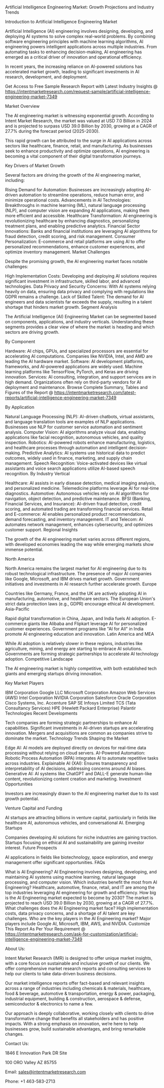 Artificial Intelligence Engineering Market: Growth Projections and Industry Trends

Introduction to Artificial Intelligence Engineering Market

Artificial Intelligence (AI) engineering involves designing, developing, and deploying AI systems to solve complex real-world problems. By combining software engineering principles with machine learning algorithms, AI engineering powers intelligent applications across multiple industries. From automating tasks to enhancing decision-making, AI engineering has emerged as a critical driver of innovation and operational efficiency.

In recent years, the increasing reliance on AI-powered solutions has accelerated market growth, leading to significant investments in AI research, development, and deployment.

Get Access to Free Sample Research Report with Latest Industry Insights @  https://intentmarketresearch.com/request-sample/artificial-intelligence-engineering-market-7349

Market Overview

The AI engineering market is witnessing exponential growth. According to Intent Market Research, the market was valued at USD 7.0 Billion in 2024 and is projected to surpass USD 39.0 Billion by 2030, growing at a CAGR of 27.7% during the forecast period (2025-2030).

This rapid growth can be attributed to the surge in AI applications across sectors like healthcare, finance, retail, and manufacturing. As businesses seek to enhance productivity and optimize operations, AI engineering is becoming a vital component of their digital transformation journeys.

Key Drivers of Market Growth

Several factors are driving the growth of the AI engineering market, including:

Rising Demand for Automation:
Businesses are increasingly adopting AI-driven automation to streamline operations, reduce human error, and minimize operational costs.
Advancements in AI Technologies:
Breakthroughs in machine learning (ML), natural language processing (NLP), and computer vision are expanding AI applications, making them more efficient and accessible.
Healthcare Transformation:
AI engineering is revolutionizing healthcare by enhancing diagnostics, personalizing treatment plans, and enabling predictive analytics.
Financial Sector Innovations:
Banks and financial institutions are leveraging AI algorithms for fraud detection, credit scoring, and risk management.
Consumer Personalization:
E-commerce and retail platforms are using AI to offer personalized recommendations, enhance customer experiences, and optimize inventory management.
Market Challenges

Despite the promising growth, the AI engineering market faces notable challenges:

High Implementation Costs:
Developing and deploying AI solutions requires significant investment in infrastructure, skilled labor, and advanced technologies.
Data Privacy and Security Concerns:
With AI systems relying heavily on data, ensuring data privacy and complying with regulations like GDPR remains a challenge.
Lack of Skilled Talent:
The demand for AI engineers and data scientists far exceeds the supply, resulting in a talent shortage that hinders market growth.
Segment Analysis

The Artificial Intelligence (AI) Engineering Market can be segmented based on components, applications, and industry verticals. Understanding these segments provides a clear view of where the market is heading and which sectors are driving growth.

By Component

Hardware:
AI chips, GPUs, and specialized processors are essential for accelerating AI computations.
Companies like NVIDIA, Intel, and AMD are leading the AI hardware market.
Software:
AI development platforms, frameworks, and AI-powered applications are widely used.
Machine learning platforms like TensorFlow, PyTorch, and Keras are driving innovation.
Services:
AI consulting, integration, and support services are in high demand.
Organizations often rely on third-party vendors for AI deployment and maintenance.
Browse Complete Summary, Tables and Figures of the Report @ https://intentmarketresearch.com/latest-reports/artificial-intelligence-engineering-market-7349

By Application

Natural Language Processing (NLP):
AI-driven chatbots, virtual assistants, and language translation tools are examples of NLP applications.
Businesses use NLP for customer service automation and sentiment analysis.
Computer Vision:
AI algorithms analyze visual data, enabling applications like facial recognition, autonomous vehicles, and quality inspection.
Robotics:
AI-powered robots enhance manufacturing, logistics, and healthcare processes through automation and intelligent decision-making.
Predictive Analytics:
AI systems use historical data to predict outcomes, widely used in finance, marketing, and supply chain management.
Speech Recognition:
Voice-activated devices like virtual assistants and voice search applications utilize AI-based speech recognition.
By Industry Vertical

Healthcare:
AI assists in early disease detection, medical imaging analysis, and personalized medicine.
Telemedicine platforms leverage AI for real-time diagnostics.
Automotive:
Autonomous vehicles rely on AI algorithms for navigation, object detection, and predictive maintenance.
BFSI (Banking, Financial Services, and Insurance):
AI-driven fraud detection, credit scoring, and automated trading are transforming financial services.
Retail and E-commerce:
AI enables personalized product recommendations, demand forecasting, and inventory management.
IT and Telecom:
AI automates network management, enhances cybersecurity, and optimizes customer support.
Regional Insights

The growth of the AI engineering market varies across different regions, with developed economies leading the way while emerging markets show immense potential.

North America

North America remains the largest market for AI engineering due to its robust technological infrastructure.
The presence of major AI companies like Google, Microsoft, and IBM drives market growth.
Government initiatives and investments in AI research further accelerate growth.
Europe

Countries like Germany, France, and the UK are actively adopting AI in manufacturing, automotive, and healthcare sectors.
The European Union's strict data protection laws (e.g., GDPR) encourage ethical AI development.
Asia-Pacific

Rapid digital transformation in China, Japan, and India fuels AI adoption.
E-commerce giants like Alibaba and Flipkart leverage AI for personalized customer experiences.
Government programs like "AI for All" in India promote AI engineering education and innovation.
Latin America and MEA

While AI adoption is relatively slower in these regions, industries like agriculture, mining, and energy are starting to embrace AI solutions.
Governments are forming strategic partnerships to accelerate AI technology adoption.
Competitive Landscape

The AI engineering market is highly competitive, with both established tech giants and emerging startups driving innovation.

Key Market Players

IBM Corporation
Google LLC
Microsoft Corporation
Amazon Web Services (AWS)
Intel Corporation
NVIDIA Corporation
Salesforce
Oracle Corporation
Cisco Systems, Inc.
Accenture
SAP SE
Infosys Limited
TCS (Tata Consultancy Services)
HPE (Hewlett Packard Enterprise)
Palantir Technologies
Recent Developments

Tech companies are forming strategic partnerships to enhance AI capabilities.
Significant investments in AI-driven startups are accelerating innovation.
Mergers and acquisitions are common as companies strive to dominate the market.
Technology Trends Shaping the Market

Edge AI:
AI models are deployed directly on devices for real-time data processing without relying on cloud servers.
AI-Powered Automation:
Robotic Process Automation (RPA) integrates AI to automate repetitive tasks across industries.
Explainable AI (XAI):
Ensures transparency and interpretability of AI decisions, addressing concerns around AI biases.
Generative AI:
AI systems like ChatGPT and DALL-E generate human-like content, revolutionizing content creation and marketing.
Investment Opportunities

Investors are increasingly drawn to the AI engineering market due to its vast growth potential.

Venture Capital and Funding

AI startups are attracting billions in venture capital, particularly in fields like healthcare AI, autonomous vehicles, and conversational AI.
Emerging Startups

Companies developing AI solutions for niche industries are gaining traction.
Startups focusing on ethical AI and sustainability are gaining investor interest.
Future Prospects

AI applications in fields like biotechnology, space exploration, and energy management offer significant opportunities.
FAQs

What is AI Engineering?
AI Engineering involves designing, developing, and maintaining AI systems using machine learning, natural language processing, and computer vision.
Which industries benefit the most from AI Engineering?
Healthcare, automotive, finance, retail, and IT are among the top industries leveraging AI engineering for growth and efficiency.
How big is the AI Engineering market expected to become by 2030?
The market is projected to reach USD 39.0 Billion by 2030, growing at a CAGR of 27.7%.
What challenges does the AI Engineering market face?
High implementation costs, data privacy concerns, and a shortage of AI talent are key challenges.
Who are the key players in the AI Engineering market?
Major players include Google AI, Microsoft, IBM, AWS, and NVIDIA. 
Customize This Report As Per Your Requirement @  https://intentmarketresearch.com/ask-for-customization/artificial-intelligence-engineering-market-7349

About Us:

Intent Market Research (IMR) is designed to offer unique market insights, with a core focus on sustainable and inclusive growth of our clients. We offer comprehensive market research reports and consulting services to help our clients to take data-driven business decisions.

Our market intelligence reports offer fact-based and relevant insights across a range of industries including chemicals & materials, healthcare, food & beverage, automotive & transportation, energy & power, packaging, industrial equipment, building & construction, aerospace & defense, semiconductor & electronics to name a few.

Our approach is deeply collaborative, working closely with clients to drive transformative change that benefits all stakeholders and has positive impacts. With a strong emphasis on innovation, we’re here to help businesses grow, build sustainable advantages, and bring remarkable changes.

Contact Us:

1846 E Innovation Park DR Site

100 ORO Valley AZ 85755

Email: sales@intentmarketresearch.com

Phone: +1 463-583-2713

 
